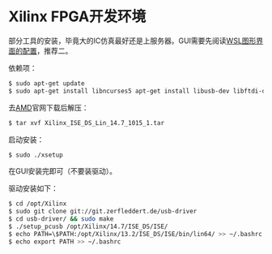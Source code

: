 # Xilinx FPGA开发环境

部分工具的安装，毕竟大的IC仿真最好还是上服务器。GUI需要先阅读[WSL图形界面的配置](https://github.com/zihan987/wsl2-config/blob/main/WSL2-Docs/2.WSL2%E8%BF%9B%E9%98%B6%E9%85%8D%E7%BD%AE/2.3%20%E5%9B%BE%E5%BD%A2%E7%95%8C%E9%9D%A2%E7%9A%84%E5%AE%89%E8%A3%85.md)，推荐二。

依赖项：

```bash
$ sudo apt-get update
$ sudo apt-get install libncurses5 apt-get install libusb-dev libftdi-dev build-essential libc6-dev fxload -y
```

去[AMD](https://www.xilinx.com/member/forms/download/xef.html?filename=Xilinx_ISE_DS_Lin_14.7_1015_1.tar)官网下载后解压：

```bash
$ tar xvf Xilinx_ISE_DS_Lin_14.7_1015_1.tar
```

启动安装：

```bash
$ sudo ./xsetup
```

在GUI安装完即可（不要装驱动）。

驱动安装如下：

```bash
$ cd /opt/Xilinx
$ sudo git clone git://git.zerfleddert.de/usb-driver
$ cd usb-driver/ && sudo make
$ ./setup_pcusb /opt/Xilinx/14.7/ISE_DS/ISE/
$ echo PATH=\$PATH:/opt/Xilinx/13.2/ISE_DS/ISE/bin/lin64/ >> ~/.bashrc
$ echo export PATH >> ~/.bashrc
```

